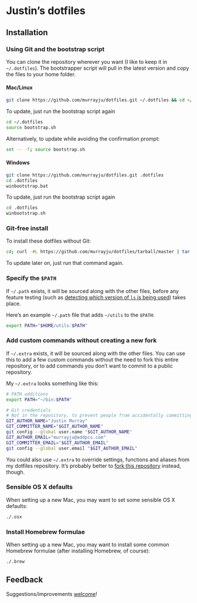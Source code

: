 # Justin’s dotfiles

## Installation

### Using Git and the bootstrap script

You can clone the repository wherever you want (I like to keep it in `~/.dotfiles`). The bootstrapper script will pull in the latest version and copy the files to your home folder.

#### Mac/Linux

```bash
git clone https://github.com/murrayju/dotfiles.git ~/.dotfiles && cd ~/.dotfiles && source bootstrap.sh
```

To update, just run the bootstrap script again

```bash
cd ~/.dotfiles
source bootstrap.sh
```

Alternatively, to update while avoiding the confirmation prompt:

```bash
set -- -f; source bootstrap.sh
```

#### Windows

```bash
git clone https://github.com/murrayju/dotfiles.git .dotfiles
cd .dotfiles
winbootstrap.bat
```

To update, just run the bootstrap script again

```bash
cd .dotfiles
winbootstrap.sh
```

### Git-free install

To install these dotfiles without Git:

```bash
cd; curl -#L https://github.com/murrayju/dotfiles/tarball/master | tar -xzv --strip-components 1 --exclude={README.md,bootstrap.sh}
```

To update later on, just run that command again.

### Specify the `$PATH`

If `~/.path` exists, it will be sourced along with the other files, before any feature testing (such as [detecting which version of `ls` is being used](https://github.com/murrayju/dotfiles/blob/aff769fd75225d8f2e481185a71d5e05b76002dc/.aliases#L21-26)) takes place.

Here’s an example `~/.path` file that adds `~/utils` to the `$PATH`:

```bash
export PATH="$HOME/utils:$PATH"
```

### Add custom commands without creating a new fork

If `~/.extra` exists, it will be sourced along with the other files. You can use this to add a few custom commands without the need to fork this entire repository, or to add commands you don’t want to commit to a public repository.

My `~/.extra` looks something like this:

```bash
# PATH additions
export PATH="~/bin:$PATH"

# Git credentials
# Not in the repository, to prevent people from accidentally committing under my name
GIT_AUTHOR_NAME="Justin Murray"
GIT_COMMITTER_NAME="$GIT_AUTHOR_NAME"
git config --global user.name "$GIT_AUTHOR_NAME"
GIT_AUTHOR_EMAIL="murrayju@addpcs.com"
GIT_COMMITTER_EMAIL="$GIT_AUTHOR_EMAIL"
git config --global user.email "$GIT_AUTHOR_EMAIL"
```

You could also use `~/.extra` to override settings, functions and aliases from my dotfiles repository. It’s probably better to [fork this repository](https://github.com/murrayju/dotfiles/fork_select) instead, though.

### Sensible OS X defaults

When setting up a new Mac, you may want to set some sensible OS X defaults:

```bash
./.osx
```

### Install Homebrew formulae

When setting up a new Mac, you may want to install some common Homebrew formulae (after installing Homebrew, of course):

```bash
./.brew
```

## Feedback

Suggestions/improvements
[welcome](https://github.com/murrayju/dotfiles/issues)!
